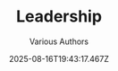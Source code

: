 ---
title: "Leadership"
date: "2025-08-16T19:43:17.467Z"
author: "Various Authors"
read_year: "NO"
recommendation: '3'
url: /bookshelf/leadership
---